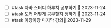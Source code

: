 - [ ] #task 자바 스터디 하루치 공부하기 📅 2023-11-24
- [ ] #task 도커 어떻게 공부할지 정하기 📅 2023-11-24 
- [ ] #task 아장아장 마지막 강의📅 2023-11-29 